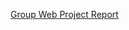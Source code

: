 [Group Web Project Report]("https://github.com/akmalnzim/VisitSelangor/blob/main/Group%20Web%20Project%20Report.pdf")
